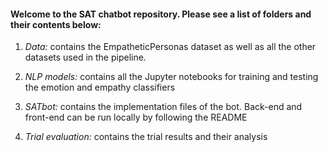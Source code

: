 #### Welcome to the SAT chatbot repository. Please see a list of folders and their contents below:

1. <i>Data:</i> contains the EmpatheticPersonas dataset as well as all the other datasets used in the pipeline.

2. <i>NLP models:</i> contains all the Jupyter notebooks for training and testing the emotion and empathy classifiers

3. <i>SATbot:</i> contains the implementation files of the bot. Back-end and front-end can be run locally by following the README

4. <i>Trial evaluation:</i> contains the trial results and their analysis
